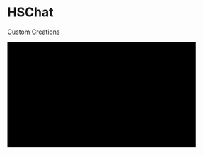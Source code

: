 # HSChat

[Custom Creations](app/readme.md)

![app home page](assets/images/custom-creations-home.gif)

